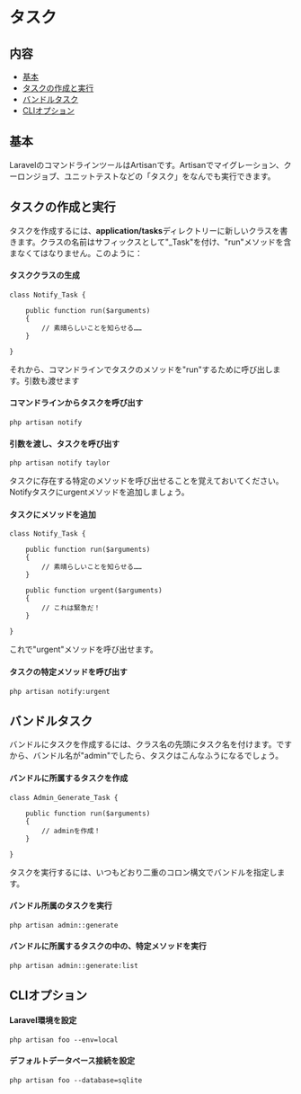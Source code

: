 # タスク

## 内容

- [基本](#the-basics)
- [タスクの作成と実行](#creating-tasks)
- [バンドルタスク](#bundle-tasks)
- [CLIオプション](#cli-options)

<a name="the-basics"></a>
## 基本

LaravelのコマンドラインツールはArtisanです。Artisanでマイグレーション、クーロンジョブ、ユニットテストなどの「タスク」をなんでも実行できます。

<a name="creating-tasks"></a>
## タスクの作成と実行

タスクを作成するには、**application/tasks**ディレクトリーに新しいクラスを書きます。クラスの名前はサフィックスとして"_Task"を付け、"run"メソッドを含まなくてはなりません。このように：

#### タスククラスの生成

	class Notify_Task {

		public function run($arguments)
		{
			// 素晴らしいことを知らせる……
		}

	}

それから、コマンドラインでタスクのメソッドを"run"するために呼び出します。引数も渡せます

#### コマンドラインからタスクを呼び出す

	php artisan notify

#### 引数を渡し、タスクを呼び出す

	php artisan notify taylor

タスクに存在する特定のメソッドを呼び出せることを覚えておいてください。Notifyタスクにurgentメソッドを追加しましょう。

#### タスクにメソッドを追加

	class Notify_Task {

		public function run($arguments)
		{
			// 素晴らしいことを知らせる……
		}

		public function urgent($arguments)
		{
			// これは緊急だ！
		}

	}

これで"urgent"メソッドを呼び出せます。

#### タスクの特定メソッドを呼び出す

	php artisan notify:urgent

<a name="bundle-tasks"></a>
## バンドルタスク

バンドルにタスクを作成するには、クラス名の先頭にタスク名を付けます。ですから、バンドル名が"admin"でしたら、タスクはこんなふうになるでしょう。

#### バンドルに所属するタスクを作成

	class Admin_Generate_Task {

		public function run($arguments)
		{
			// adminを作成！
		}

	}

タスクを実行するには、いつもどおり二重のコロン構文でバンドルを指定します。

#### バンドル所属のタスクを実行

	php artisan admin::generate

#### バンドルに所属するタスクの中の、特定メソッドを実行

	php artisan admin::generate:list

<a name="cli-options"></a>
## CLIオプション

#### Laravel環境を設定

	php artisan foo --env=local

#### デフォルトデータベース接続を設定

	php artisan foo --database=sqlite